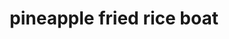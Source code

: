 ---
id: 5b81d315451f3a0014f34610
servings: 8
notes: don't have to use a whole pineapple...nice presentation but unnecessary
directions: 'halve the pineapple lengthwise
 right through the crown
 keeping it attached. put both halves cut-side up in front of you. on one of the halves
 use a small sharp knife to cut into and around the perimeter of the fruit about 1/4 inch in from the peel. locate the core in the center:  cut it out on an angle on either side (it will look like a long v) and discard. cut the remaining pineapple into a grid of small squares. use a spoon to scoop the pieces out
 leaving the pineapple empty. chop any large pieces a little smaller and set aside in a bowl. repeat with the other pineapple half
 but reserve the pieces of fruit for another use.

whisk together the eggs and a small pinch of salt in a small bowl. heat 1 teaspoon of the oil in a large nonstick skillet over medium-high heat. pour the eggs into the skillet and let them run freely until they cover most of the bottom. cook
 undisturbed
 until the top is set and no longer runny
 4 to 5 minutes. roll up into a cylinder and transfer to a cutting board. cut into thin spiral slices.

return the skillet to high heat and add 2 tablespoons oil. once the oil just begins to smoke
 add the ham
 sugar
 garlic
 ginger
 scallion whites and 1 teaspoon of the soy sauce and cook
 stirring constantly
 until the ham is browned
 about 2 minutes. add the rice
 pepper and remaining 3 tablespoons soy sauce and cook
 stirring occasionally
 until the rice is heated through and the pepper is crisp-tender
 about 3 minutes. stir in the pineapple pieces
 cooked egg
 most of the peanuts and scallion greens
 the remaining 2 teaspoons oil and salt to taste.

fill each pineapple half with the fried rice. sprinkle with the remaining peanuts and scallion greens.'
ingredients: '1 large pineapple (about 4 1/2 pounds)
2 large eggs
kosher salt
3 tablespoons toasted sesame oil
one 5-ounce piece deli ham
 diced
1/2 teaspoon sugar
3 cloves garlic
 finely chopped
one 1-inch piece ginger
 finely chopped
1 bunch scallions
 sliced
 white and green parts separated
3 tablespoons plus 1 teaspoon low-sodium soy sauce
3 cups leftover cooked white rice
1 bell pepper
 diced
1/4 cup roasted unsalted peanuts
 chopped'
rating: 3
ease: easy

category: main course
href: 'https: //www.foodnetwork.com/recipes/food-network-kitchen/fried-rice-pineapple-boat-5270846'
totalTime: 35 minutes
cookTime:
prepTime:
title: pineapple fried rice boat
path: /pineapple-fried-rice-boat
---